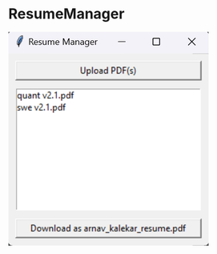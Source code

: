 # ResumeManager
![alt text](https://github.com/arnav-42/ResumeManager/blob/main/demo.png?raw=true)

